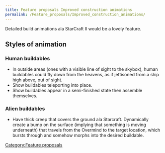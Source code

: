 ```yaml
---
title: Feature proposals Improved construction animations
permalink: /Feature_proposals/Improved_construction_animations/
---
```


Detailed build animations ala StarCraft II would be a lovely feature.

## Styles of animation

### Human buildables

- In outside areas (ones with a visible line of sight to the skybox),
  human buildables could fly down from the heavens, as if jettisoned
  from a ship high above, out of sight.
- Show buildables teleporting into place.
- Show buildables appear in a semi-finished state then assemble
  themselves.

### Alien buildables

- Have thick creep that covers the ground ala Starcraft. Dynamically
  create a bump on the surface (implying that something is moving
  underneath) that travels from the Overmind to the target location,
  which bursts through and somehow morphs into the desired buildable.

[Category:Feature proposals](Category:Feature_proposals "wikilink")